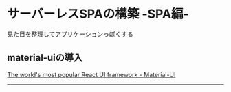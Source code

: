 # サーバーレスSPAの構築 -SPA編-

見た目を整理してアプリケーションっぽくする

## material-uiの導入

[The world's most popular React UI framework - Material-UI](https://material-ui.com/)

---


